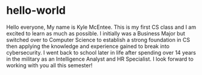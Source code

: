 # hello-world
Hello everyone, My name is Kyle McEntee. This is my first CS class and I am excited to learn as much as possible. I initially was a Business Major but switched over to Computer Science to establish a strong foundation in CS then applying the knowledge and experience gained to break into cybersecurity. I went back to school later in life after spending over 14 years in the military as an Intelligence Analyst and HR Specialist. I look forward to working with you all this semester!
